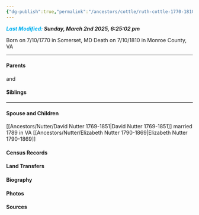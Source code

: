 ```yaml
---
{"dg-publish":true,"permalink":"/ancestors/cottle/ruth-cottle-1770-1810/","tags":["Ruth-Cottle"]}
---
```


***<font color="#00b0f0">Last Modified:</font> Sunday, March 2nd 2025, 6:25:02 pm***

Born on  7/10/1770 in Somerset, MD
Death on 7/10/1810 in Monroe County, VA
   
---
#### Parents

<!-- Link to father --> and <!-- Link to mother-->
#### Siblings
<!-- Link to sibling -->

---
#### Spouse and Children
[[Ancestors/Nutter/David Nutter 1769-1851\|David Nutter 1769-1851]] married 1789 in VA
[[Ancestors/Nutter/Elizabeth Nutter 1790-1869\|Elizabeth Nutter 1790-1869]]

#### Census Records

#### Land Transfers

#### Biography

#### Photos

#### Sources

